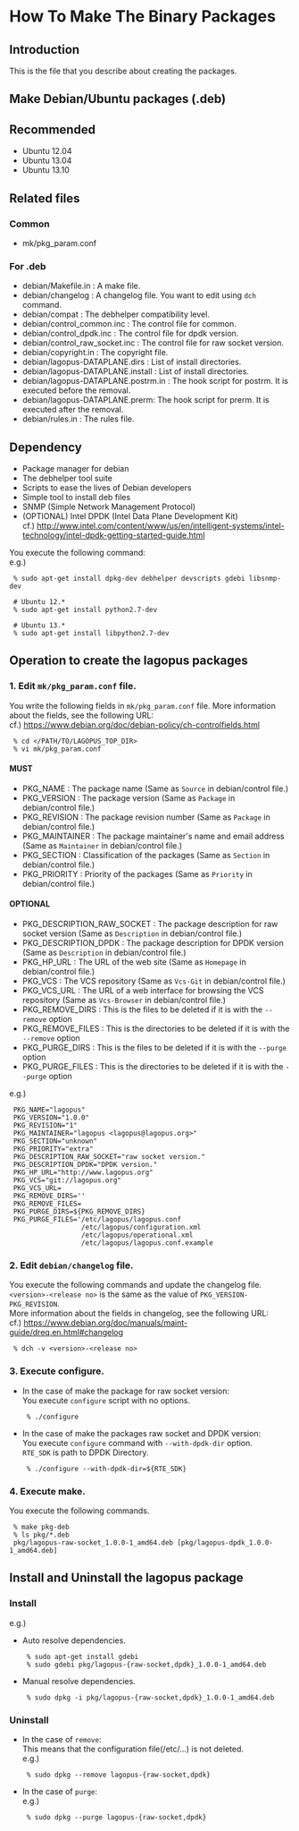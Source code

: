 <!-- -*- mode: markdown ; coding: us-ascii-dos -*- -->

How To Make The Binary Packages
======================================

Introduction
------------
This is the file that you describe about creating the packages.

Make Debian/Ubuntu packages (.deb)
---------------------------
## Recommended
* Ubuntu 12.04
* Ubuntu 13.04
* Ubuntu 13.10

## Related files
### Common
 * mk/pkg_param.conf

### For .deb
 * debian/Makefile.in : A make file.
 * debian/changelog : A changelog file. You want to edit using `dch` command.
 * debian/compat : The debhelper compatibility level.
 * debian/control_common.inc : The control file for common.
 * debian/control_dpdk.inc : The control file for dpdk version.
 * debian/control_raw_socket.inc : The control file for raw socket version.
 * debian/copyright.in : The copyright file.
 * debian/lagopus-DATAPLANE.dirs : List of install directories.
 * debian/lagopus-DATAPLANE.install : List of install directories.
 * debian/lagopus-DATAPLANE.postrm.in : The hook script for postrm. It is executed before the removal.
 * debian/lagopus-DATAPLANE.prerm: The hook script for prerm. It is executed after the removal.
 * debian/rules.in : The rules file.

## Dependency
* Package manager for debian
* The debhelper tool suite
* Scripts to ease the lives of Debian developers
* Simple tool to install deb files
* SNMP (Simple Network Management Protocol)
* (OPTIONAL) Intel DPDK (Intel Data Plane Development Kit)  
  cf.) http://www.intel.com/content/www/us/en/intelligent-systems/intel-technology/intel-dpdk-getting-started-guide.html

You execute the following command:  
e.g.)

```
 % sudo apt-get install dpkg-dev debhelper devscripts gdebi libsnmp-dev

 # Ubuntu 12.*
 % sudo apt-get install python2.7-dev

 # Ubuntu 13.*
 % sudo apt-get install libpython2.7-dev
```

## Operation to create the lagopus packages
### 1. Edit `mk/pkg_param.conf` file.
You write the following fields in `mk/pkg_param.conf` file.
More information about the fields, see the following URL:  
cf.) https://www.debian.org/doc/debian-policy/ch-controlfields.html

```
 % cd </PATH/TO/LAGOPUS_TOP_DIR>
 % vi mk/pkg_param.conf
```

#### MUST
  * PKG_NAME : The package name (Same as `Source` in debian/control file.)
  * PKG_VERSION : The package version (Same as `Package` in debian/control file.)
  * PKG_REVISION : The package revision number (Same as `Package` in debian/control file.)
  * PKG_MAINTAINER : The package maintainer's name and email address (Same as `Maintainer` in debian/control file.)
  * PKG_SECTION : Classification of the packages (Same as `Section` in debian/control file.)
  * PKG_PRIORITY : Priority of the packages (Same as `Priority` in debian/control file.)

#### OPTIONAL
  * PKG_DESCRIPTION_RAW_SOCKET : The package description for raw socket version (Same as `Description` in debian/control file.)
  * PKG_DESCRIPTION_DPDK : The package description for DPDK version (Same as `Description` in debian/control file.)
  * PKG_HP_URL : The URL of the web site (Same as `Homepage` in debian/control file.)
  * PKG_VCS : The VCS repository (Same as `Vcs-Git` in debian/control file.)
  * PKG_VCS_URL : The URL of a web interface for browsing the VCS repository (Same as `Vcs-Browser` in debian/control file.)
  * PKG_REMOVE_DIRS : This is the files to be deleted if it is with the `--remove` option
  * PKG_REMOVE_FILES : This is the directories to be deleted if it is with the `--remove` option
  * PKG_PURGE_DIRS : This is the files to be deleted if it is with the `--purge` option
  * PKG_PURGE_FILES : This is the directories to be deleted if it is with the `--purge` option

e.g.)

```
 PKG_NAME="lagopus"
 PKG_VERSION="1.0.0"
 PKG_REVISION="1"
 PKG_MAINTAINER="lagopus <lagopus@lagopus.org>"
 PKG_SECTION="unknown"
 PKG_PRIORITY="extra"
 PKG_DESCRIPTION_RAW_SOCKET="raw socket version."
 PKG_DESCRIPTION_DPDK="DPDK version."
 PKG_HP_URL="http://www.lagopus.org"
 PKG_VCS="git://lagopus.org"
 PKG_VCS_URL=
 PKG_REMOVE_DIRS=''
 PKG_REMOVE_FILES=
 PKG_PURGE_DIRS=${PKG_REMOVE_DIRS}
 PKG_PURGE_FILES='/etc/lagopus/lagopus.conf
                  /etc/lagopus/configuration.xml
                  /etc/lagopus/operational.xml
                  /etc/lagopus/lagopus.conf.example
```

### 2. Edit `debian/changelog` file.
You execute the following commands and update the changelog file.  
`<version>-<release no>` is the same as the value of `PKG_VERSION-PKG_REVISION`.  
More information about the fields in changelog, see the following URL:  
cf.) https://www.debian.org/doc/manuals/maint-guide/dreq.en.html#changelog

```
 % dch -v <version>-<release no>
```

### 3. Execute configure.
* In the case of make the package for raw socket version:  
  You execute `configure` script with no options.

    ```
     % ./configure
    ```

* In the case of make the packages raw socket and DPDK version:  
  You execute `configure` command with `--with-dpdk-dir` option.  
  `RTE_SDK` is path to DPDK Directory.

    ```
     % ./configure --with-dpdk-dir=${RTE_SDK}
    ```

### 4. Execute make.
You execute the following commands.

```
 % make pkg-deb
 % ls pkg/*.deb
 pkg/lagopus-raw-socket_1.0.0-1_amd64.deb [pkg/lagopus-dpdk_1.0.0-1_amd64.deb]
```

## Install and Uninstall the lagopus package
### Install

e.g.)

* Auto resolve dependencies.

    ```
     % sudo apt-get install gdebi
     % sudo gdebi pkg/lagopus-{raw-socket,dpdk}_1.0.0-1_amd64.deb
    ```

* Manual resolve dependencies.

    ```
     % sudo dpkg -i pkg/lagopus-{raw-socket,dpdk}_1.0.0-1_amd64.deb
    ```

### Uninstall
* In the case of `remove`:  
This means that the configuration file(/etc/...) is not deleted.  
e.g.)

    ```
     % sudo dpkg --remove lagopus-{raw-socket,dpdk}
    ```

* In the case of `purge`:  
e.g.)

    ```
     % sudo dpkg --purge lagopus-{raw-socket,dpdk}
    ```
